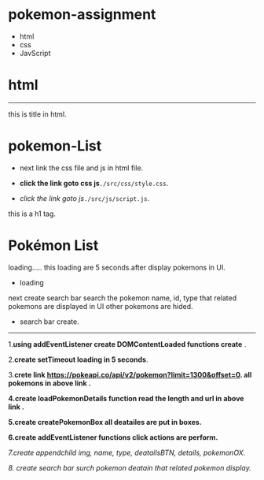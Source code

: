 # pokemon-assignment

 - html
 - css
 - JavScript

 # html
 -----
 this is title in html. 
 # pokemon-List 
 - next link the css file and js in html file.
 - __click the link goto css js__`./src/css/style.css`.

- _click the link goto js_`./src/js/script.js`.

this is a h1 tag.
# Pokémon List

 loading..... 
 this loading are 5 seconds.after display pokemons in UI.
- loading

next create search bar search the pokemon name, id, type that related pokemons are displayed in UI other pokemons are hided.

- search bar create.
___


1.**using addEventListener create DOMContentLoaded functions create** .

2.**create setTimeout  loading in 5 seconds**.

3.**crete link <https://pokeapi.co/api/v2/pokemon?limit=1300&offset=0>.
all pokemons in above link .**

**4.create loadPokemonDetails function  read the length and url in above link .**

**5.create createPokemonBox all deatailes are put in boxes.**

**6.create addEventListener functions click actions are perform.** 

*7.create appendchild img, name, type, deatailsBTN, details, pokemonOX.*

*8. create search bar surch pokemon deatain that related pokemon display.*
